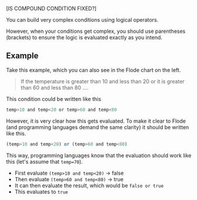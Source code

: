 
[IS COMPOUND CONDITION FIXED?]

You can build very complex conditions using logical operators. 

However, when your conditions get complex, you should use parentheses (brackets) to ensure the logic is evaluated exactly as you intend.

## Example
Take this example, which you can also see in the Flode chart on the left.

> If the temperature is greater than 10 and less than 20 or it is greater than 60 and less than 80 ....

This condition could be written like this

```javascript
temp>10 and temp<20 or temp>60 and temp<80
```

However, it is very clear how this gets evaluated. To make it clear to Flode (and programming languages demand the same clarity) it should be written like this.

```javascript
(temp>10 and temp<20) or (temp>60 and temp<80)
```

This way, programming languages know that the evaluation should work like this (let's assume that `temp=70`).

- First evaluate `(temp>10 and temp<20)` -> false
- Then evaluate `(temp>60 and temp<80)` -> true
- It can then evaluate the result, which would be `false or true`
- This evaluates to `true`
